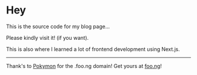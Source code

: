 # Hey

This is the source code for my blog page...

Please kindly visit it! (if you want).

This is also where I learned a lot of frontend development using Next.js.

---

Thank's to [Pokymon](https://github.com/Pokymon) for the .foo.ng domain! Get yours at [foo.ng](https://github.com/Pokymon/foo.ng)!
